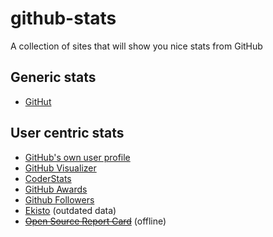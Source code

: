 # github-stats

A collection of sites that will show you nice stats from GitHub

## Generic stats

- [GitHut](http://githut.info)

## User centric stats

- [GitHub's own user profile](https://github.com/watson)
- [GitHub Visualizer](http://ghv.artzub.com/#user=watson)
- [CoderStats](http://coderstats.net/github/watson/)
- [GitHub Awards](http://github-awards.com/users/search?login=watson)
- [Github Followers](http://github-followers.herokuapp.com/watson)
- [Ekisto](http://ekisto.sq.ro) (outdated data)
- ~~[Open Source Report Card](https://osrc.dfm.io)~~ (offline)
